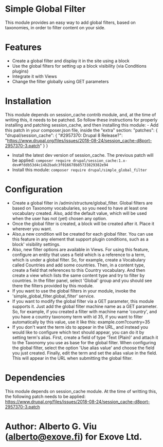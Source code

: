 # Simple Global Filter

This module provides an easy way to add global filters, based on taxonomies, in order to filter
content on your side.

# Features
* Create a global filter and display it in the site using a block
* Use the global filters for setting up a block visibility (via Conditions plugins)
* Integrate it with Views
* Change the filter globally using GET parameters

# Installation
This module depends on session_cache contrib module, and, at the time of writing this, it
needs to be patched. So follow these instructions for properly installing and patching
session_cache, and then installing this module:
- Add this patch in your composer.json file, inside the "extra" section:
"patches": {
          "drupal/session_cache": {
            "#2957370: Drupal 8 Release?": "https://www.drupal.org/files/issues/2018-08-24/session_cache-d8port-2957370-3.patch"
          }
        }
- Install the latest dev version of session_cache. The previous patch will be applied:
`composer require drupal/session_cache:1.x-dev#fddb53d4c14b2badc3f016678b85733829382e94`
- Install this module:
`composer require drupal/simple_global_filter`

# Configuration
* Create a global filter in /admin/structure/global_filter. Global filters are based on Taxonomy
  vocabularies, so you need to have at least one vocabulary created.
  Also, add the default value, which will be used when the user has not (yet) chosen any option.
* Once the global filter is created, a block will be created after it. Place it wherever you want.
* Also,a new condition will be created for each global filter. You can use this feature in any
  element that support plugin conditions, such as a block' visibility settings.
* Also, new filter options are available in Views. For using this feature, configure an entity that uses
  a field which is a reference to a term, which is under a global filter. So, for example, create
  a Vocabulary called Countries and add some countries. Then, in a content type, create a field
  that references to this Country vocabulary. And then create a view which lists the same
  content type and try to filter by countries. In the filter panel, select 'Global' group
  and you should see there the filters provided by this module.
* If you want to use the global filters in your module, invoke the 'simple_global_filter.global_filter' service.
* If you want to modify the global filter via a GET parameter, this module supports it. Just add the global
  filter machine name as a GET parameter. So, for example, if you created a filter with machine name
  'country', and you have a country taxonomy term with id 35, if you want to filter automatically
  by this value, use it like this: example.com?country=35
* If you don't want the term ids to appear in the URL, and instead you would like to configure
  which text should appear, you can do it by setting term's alias. First, create a field  of
  type 'Text (Plain)' and attach it to the Taxonomy you use as base for the global filter.
  When configuring the global filter, select the option 'Use alias value' and choose the field
  you just created.
  Finally, edit the term and set the alias value in the field. This will appear in the URL
  when submitting the global filter.

# Dependencies
This module depends on session_cache module. At the time of writting this, the following patch 
needs to be applied:
https://www.drupal.org/files/issues/2018-08-24/session_cache-d8port-2957370-3.patch

# Author: Alberto G. Viu (alberto@exove.fi) for Exove Ltd.
